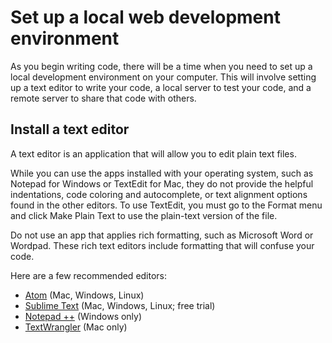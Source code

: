 # Set up a local web development environment

As you begin writing code, there will be a time when you need to set up a local development environment on your computer. This will involve setting up a text editor to write your code, a local server to test your code, and a remote server to share that code with others.

## Install a text editor

A text editor is an application that will allow you to edit plain text files.  

While you can use the apps installed with your operating system, such as Notepad for Windows or TextEdit for Mac, they do not provide the helpful indentations, code coloring and autocomplete, or text alignment options found in the other editors. To use TextEdit, you must go to the Format menu and click Make Plain Text to use the plain-text version of the file. 

Do not use an app that applies rich formatting, such as Microsoft Word or Wordpad. These rich text editors include formatting that will confuse your code.

Here are a few recommended editors:

* [Atom](https://atom.io/) (Mac, Windows, Linux) 
* [Sublime Text](https://www.sublimetext.com/) (Mac, Windows, Linux; free trial) 
* [Notepad ++](https://notepad-plus-plus.org/download/) (Windows only) 
* [TextWrangler](http://www.barebones.com/products/TextWrangler/) (Mac only) 
